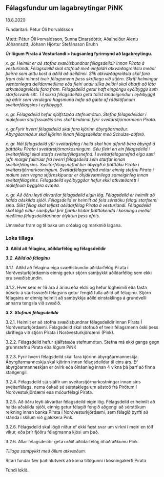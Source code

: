 ## Félagsfundur um lagabreytingar PíNK

18.8.2020

Fundaritari: Pétur Óli Þorvaldsson

Mætt: Pétur Óli Þorvaldsson, Sunna Einarsdóttir, Aðalheiður Alenu Jóhannsdtt, Jóhann Hjörtur Stefánsson Bruhn
 

**Úr lögum Pírata á Vesturlandi > hugsanleg fyrirmynd að lagabreytingu.**

*x. gr. Heimilt er að stofna svæðisbundnar félagsdeildir innan Pírata á vesturlandi. Félagsdeild skal stofnuð með einfaldri atkvæðagreiðslu meðal þeirra sem ættu kost á aðild að deildinni. Slík atkvæðagreiðsla skal fara fram óski minnst tveir félagsmenn þess skriflega við stjórn. Skrifi helmingur væntanlegra deildarmeðlima eða fleiri undir slíka beiðni skal óþarft að láta atkvæðagreiðslu fara fram. Félagsdeild getur haft eingöngu eyðibyggð sem starfssvæði sitt. Til slíkra félagsdeilda geta talist landeigendur í eyðibyggð og aðrir sem verulegra hagsmuna hafa að gæta af ráðstöfunum sveitarfélagsins í eyðibyggð.*

*x. gr. Félagsdeild hefur sjálfstæða stefnumótun. Stefna félagsdeildar í málefnum starfssvæðis síns skal bindandi fyrir sveitarstjórnarmenn Pírata.*

*x. gr.Fyrir hverri félagsdeild skal fara kjörinn ábyrgðarmaður. Ábyrgðarmaður skal kjörinn innan félagsdeildar með Schulze-aðferð.*

*x. gr. Nái félagsdeild yfir sveitarfélag í heild skal hún alfarið bera ábyrgð á þátttöku Pírata í sveitarstjórnarkosningum. Séu fleiri en ein félagsdeild í sveitarfélagi skal starfa sveitarfélagsnefnd. Í sveitarfélagsnefnd eiga sæti jafn margir fulltrúar frá hverri félagsdeild sem starfar innan sveitarfélagsins. Sveitarfélagsnefnd ber ábyrgð á þátttöku Pírata í sveitarstjórnarkosningum. Sveitarfélagsnefnd mótar einnig stefnu Pírata í málum sem vegna stjórnskipunar er óhjákvæmilega sameiginleg innan sveitarfélagsins. Félagsdeild eyðibyggðar hefur ekki atkvæðarétt í málefnum byggðra svæða.*

*x. gr. Að öðru leyti ákvarðar félagsdeild eigin lög. Félagsdeild er heimilt að halda aðskilda sjóði. Félagsdeild er heimilt að fela sérstöku félagi starfsemi sína. Slíkt félag skal teljast aðildarfélag Pírata á vesturlandi. Félagsdeild skal lögð niður samþykki þrír fjórðu hlutar þátttakenda í kosningu meðal meðlima félagsdeildarinnar ályktun þess efnis.*

Umræður fram og til baka um orðalag og markmið lagana.

### Loka tillaga

**3. Aðild að félaginu, aðildarfélög og félagsdeildir**

***3.2.  Aðild að félaginu***

3.1.1. Aðild að félaginu eiga svæðisbundin aðildarfélög Pírata í Norðvesturkjördæmis einnig getur stjórn samþykkt aðildarfélög sem ekki eru svæðisbundin.

3.1.2. Hver sem er 16 ára á árinu eða eldri og hefur lögheimili eða fasta búsetu á starfssvæði félagsins getur fengið fulla aðild að félaginu. Stjórn félagsins er einnig heimilt að samþykkja aðild einstaklinga á grundvelli annarra tengsla við svæðið.

***3.2. Stofnun félagsdeilda***

3.2.1. Heimilt er að stofna svæðisbundnar félagsdeildir innan Pírata Í Norðvesturkjördæmi. Félagsdeild skal stofnuð ef tveir félagsmenn óski þess skriflega við stjórn Pírata í Norðvesturkjördæmi (Pínk). 

3.2.2. Félagsdeild hefur sjálfstæða stefnumótun. Stefna má ekki ganga gegn grunnstefnu Pírata eða lögum PíNK

3.2.3. Fyrir hverri félagsdeild skal fara kjörinn ábyrgðarmanneskja. Ábyrgðarmanneskja skal kjörinn innan félagsdeildar til eins árs. Ef ábyrgðarmanneskjan er óvirk eða óínáanleg innan 4 vikna þá þarf að finna staðgengil.

3.2.4. Félagsdeild sjá sjálfir um sveitarstjórnarkostningar innan síns sveitarfélags, nema óskað sé sérstaklega um aðstoð frá Pirötum í Norðvestukjördæmi eða móðurfélagi Pírata. 

3.2.5. Að öðru leyti ákvarðar félagsdeild eigin lög. Félagsdeild er heimilt að halda aðskilda sjóði, einnig getur félagið fengið aðgengi að sérstökum reikning innan banka Pírata í Norðvesturkjördæmi, sem félagið þyrfti að standa í skilum við gjaldkera Pínk. 
 
3.2.6. Félagsdeild skal lögð niður ef ekki fæst svar um virkni í meiri en tólf vikur, eða þrír fjóðru félagmanna kjósi um það. 

3.2.6. Allar félagsdeildir geta orðið aðildarfélög óháð aðkomu Pínk.
 

*Tillaga samþykkt með öllum atkvæðum.*

Ritari fundar fær það hlutverk að koma tillögunni í kosningakerfi Pírata

Fundi lokið.